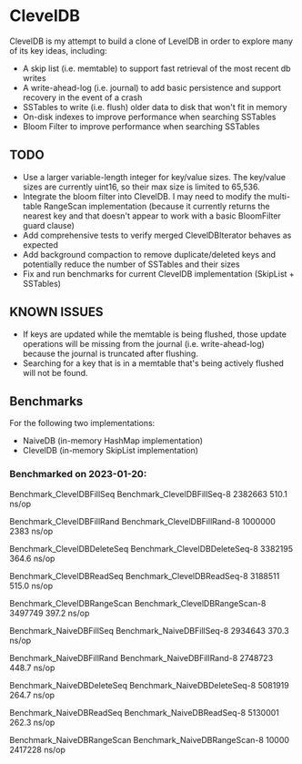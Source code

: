 # ClevelDB

ClevelDB is my attempt to build a clone of LevelDB in order to explore many of its key ideas, including:

- A skip list (i.e. memtable) to support fast retrieval of the most recent db writes
- A write-ahead-log (i.e. journal) to add basic persistence and support recovery in the event of a crash
- SSTables to write (i.e. flush) older data to disk that won't fit in memory
- On-disk indexes to improve performance when searching SSTables
- Bloom Filter to improve performance when searching SSTables

## TODO
- Use a larger variable-length integer for key/value sizes. The key/value sizes are currently uint16, so their max size is limited to 65,536.
- Integrate the bloom filter into ClevelDB. I may need to modify the multi-table RangeScan implementation (because it currently returns the nearest key and that doesn't appear to work with a basic BloomFilter guard clause)
- Add comprehensive tests to verify merged ClevelDBIterator behaves as expected
- Add background compaction to remove duplicate/deleted keys and potentially reduce the number of SSTables and their sizes
- Fix and run benchmarks for current ClevelDB implementation (SkipList + SSTables)

## KNOWN ISSUES
- If keys are updated while the memtable is being flushed, those update operations will be missing from the journal (i.e. write-ahead-log) because the journal is truncated after flushing.
- Searching for a key that is in a memtable that's being actively flushed will not be found.

## Benchmarks

For the following two implementations:
- NaiveDB (in-memory HashMap implementation)
- ClevelDB (in-memory SkipList implementation)

### Benchmarked on 2023-01-20:

Benchmark_ClevelDBFillSeq
Benchmark_ClevelDBFillSeq-8     	 2382663	       510.1 ns/op

Benchmark_ClevelDBFillRand
Benchmark_ClevelDBFillRand-8    	 1000000	      2383 ns/op

Benchmark_ClevelDBDeleteSeq
Benchmark_ClevelDBDeleteSeq-8   	 3382195	       364.6 ns/op

Benchmark_ClevelDBReadSeq
Benchmark_ClevelDBReadSeq-8     	 3188511	       515.0 ns/op

Benchmark_ClevelDBRangeScan
Benchmark_ClevelDBRangeScan-8   	 3497749	       397.2 ns/op

Benchmark_NaiveDBFillSeq
Benchmark_NaiveDBFillSeq-8      	 2934643	       370.3 ns/op

Benchmark_NaiveDBFillRand
Benchmark_NaiveDBFillRand-8     	 2748723	       448.7 ns/op

Benchmark_NaiveDBDeleteSeq
Benchmark_NaiveDBDeleteSeq-8    	 5081919	       264.7 ns/op

Benchmark_NaiveDBReadSeq
Benchmark_NaiveDBReadSeq-8      	 5130001	       262.3 ns/op

Benchmark_NaiveDBRangeScan
Benchmark_NaiveDBRangeScan-8    	   10000	   2417228 ns/op
